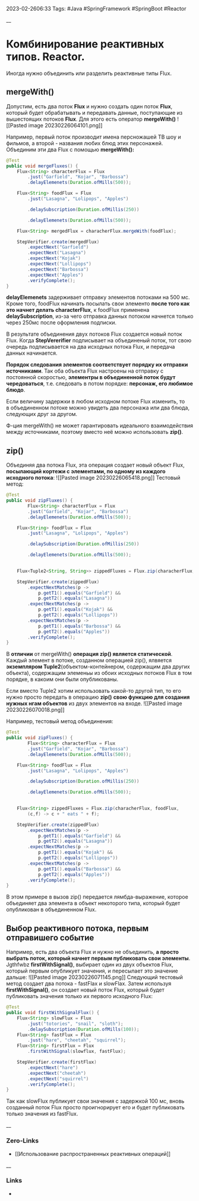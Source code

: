 2023-02-2606:33
Tags: #Java #SpringFramework #SpringBoot #Reactor

__
# Комбинирование реактивных типов. Reactor.

Иногда нужно объединить или разделить реактивные типы Flux. 

## **mergeWith()**

Допустим, есть два поток **Flux** и нужно создать один поток **Flux**, который будет обрабатывать и передавать данные, поступающие из вышестоящих потоков **Flux**. Для этого есть оператор **mergeWith()**
![[Pasted image 20230226064101.png]]

Например, первый поток производит имена персножашей ТВ шоу и фильмов, а второй - названия любих блюд этих персонажей. Объединим эти два Flux с помощью **mergeWith():**
```java
@Test
public void mergeFluxes() {
	Flux<String> characterFlux = Flux
		.just("Garfield", "Kojar", "Barbossa")
		.delayElemenets(Duration.ofMills(500));

	Flux<String> foodFlux = Flux
		.just("Lasagna", "Lolipops", "Apples")

		.delaySubscription(Duration.ofMillis(250))

		.delayElemenets(Duration.ofMills(500));

	Flux<String> mergedFlux = characherFlux.mergeWith(foodFlux);

	StepVerifier.create(mergedFlux) 
		.expectNext("Garfield") 
		.expectNext("Lasagna") 
		.expectNext("Kojak") 
		.expectNext("Lollipops") 
		.expectNext("Barbossa") 
		.expectNext("Apples") 
		.verifyComplete();
}
```
**delayElemenets** задерживает отправку элементов потоками на 500 мс. Кроме того, foodFlux начинать посылать свои элементо **после того как это начнет делать characterFlux**, к foodFlux применена **delaySubscription**, из-за чего отправка данных потоком начнется только через 250мс после оформления подписки.

В результате объединения двух потоков Flux создается новый поток Flux. Когда **StepVererifier** подписывает на объединеный поток, тот свою очередь подписывается на два исходных потока Flux, и передача данных начинается.

**Порядок следования элементов соответствует порядку их отправки источниками**. Так оба объекта Flux настроены на отправку с постоянной скоростью, **элементры в объединенной поток будут чередоваться**, т.е. следовать в потом порядке: **персонаж, его любимое блюдо**.

Если величину задержки в любом исходном потоке Flux изменить, то в объединенном потоке можно увидеть два персонажа или два блюда, следующих друг за другом.

Ф-ция mergeWith() не может гарантировать идеального взаимодействия между источниками, поэтому вместо неё можно использовать **zip()**.
## **zip()**
Объединяя два потока Flux, эта операция создает новый объект Flux, **посылающий кортежи с элементами, по одному из каждого исходного потока**:
![[Pasted image 20230226065418.png]]
Тестовый метод:
```java
@Test
public void zipFluxes() {
		Flux<String> characterFlux = Flux
		.just("Garfield", "Kojar", "Barbossa")
		.delayElemenets(Duration.ofMills(500));

	Flux<String> foodFlux = Flux
		.just("Lasagna", "Lolipops", "Apples")

		.delaySubscription(Duration.ofMillis(250))

		.delayElemenets(Duration.ofMills(500));

		
	Flux<Tuple2<String, String>> zippedFluxes = Flux.zip(characherFlux, foodFlux);

	StepVerifier.create(zippedFlux) 
		.expectNextMatches(p -> 
			p.getT1().equals("Garfield") && 
			p.getT2().equals("Lasagna")) 
		.expectNextMatches(p -> 
			p.getT1().equals("Kojak") && 
			p.getT2().equals("Lollipops")) 
		.expectNextMatches(p -> 
			p.getT1().equals("Barbossa") && 
			p.getT2().equals("Apples")) 
		.verifyComplete();
}
```

В **отличии** от mergeWith() **операция zip() является статической**. 
Каждый элемент в потоке, созданном операцией zip(), ялвяется **экземпляром Tuple2**(объектом-контейнером, содержащим два других объекта), содержащим элеменьы из обоих исходных потоков Flux в том порядке, в какоим они были опубликованы.

Если вместо Tuple2 хотим использовать какой-то другой тип, то его нужно просто передать в операцию **zip()** **свою функцию для создания нужных нгам объектов** из двух элементов на входе.
![[Pasted image 20230226070018.png]]

Например, тестовый метод объединения:
```java
@Test
public void zipFluxes() {
		Flux<String> characterFlux = Flux
		.just("Garfield", "Kojar", "Barbossa")
		.delayElemenets(Duration.ofMills(500));

	Flux<String> foodFlux = Flux
		.just("Lasagna", "Lolipops", "Apples")

		.delaySubscription(Duration.ofMillis(250))

		.delayElemenets(Duration.ofMills(500));

		
	Flux<String> zippedFluxes = Flux.zip(characherFlux, foodFlux,
		(c,f) -> c + " eats " + f);

	StepVerifier.create(zippedFlux) 
		.expectNextMatches(p -> 
			p.getT1().equals("Garfield") && 
			p.getT2().equals("Lasagna")) 
		.expectNextMatches(p -> 
			p.getT1().equals("Kojak") && 
			p.getT2().equals("Lollipops")) 
		.expectNextMatches(p -> 
			p.getT1().equals("Barbossa") && 
			p.getT2().equals("Apples")) 
		.verifyComplete();
}
```
В этом примере в вызов zip() передается лямбда-выражение, которое объединяет два элемента в объект некоторого типа, который будет опубликован в объединенном Flux.

## Выбор реактивного потока, первым отправишего событие

Например, есть два объекта Flux и нужно не объединить, **а просто выбрать поток, который начнет первым публиковать свои элементы**. Jgthfwbz **firstWithSignal()**, выбирает один из двух объектов Flux, который первым опубликует значения, и пересылает это значение дальше:
![[Pasted image 20230226071145.png]]
Cледующий тестовый метод создает два потока - fastFlax и slowFlax. Затем используя **firstWithSignal()**, он создает новый поток Flux, который будет публиковать значения только их первого исходного Flux:
```java
@Test
public void firstWithSignalFlux() {
	Flux<String> slowFlux = Flux
		.just("totories", "snail", "sloth");
		.delaySubscription(Duration.ofMills(100));
	Flux<String> fastFlux = Flux
		.just("hare", "cheetah", "squirrel");
	Flux<String> firstFlux = Flux
		.firstWithSignal(slowflux, fastFlux);

	StepVerifier.create(firstFlux) 
		.expectNext("hare") 
		.expectNext("cheetah") 
		.expectNext("squirrel") 
		.verifyComplete();
}
```
Так как slowFlux публикует свои значения с задержкой 100 мс, вновь созданный поток Flux просто проигнорирует его и будет публиковать только значения из fastFlux. 

__
### Zero-Links
- [[Использование распространенных реактивных операций]]

__
### Links
- 

